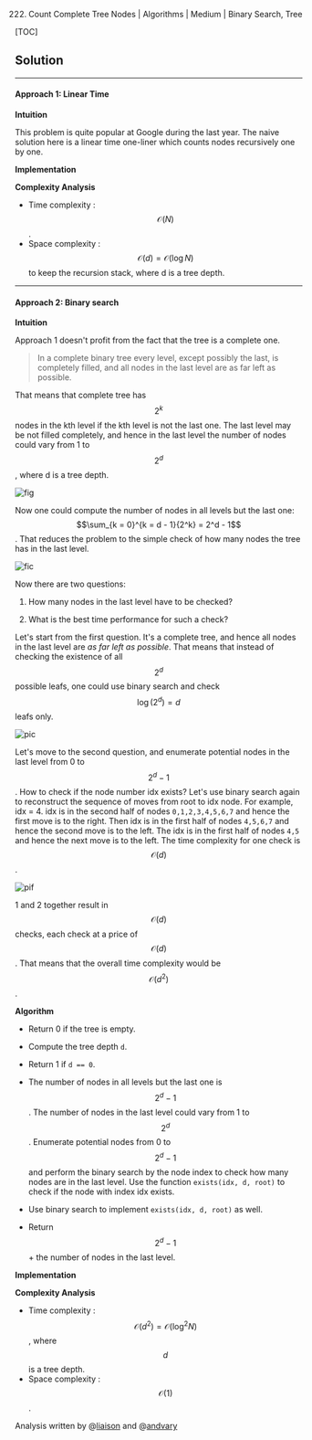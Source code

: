 222. Count Complete Tree Nodes | Algorithms | Medium | Binary Search, Tree

[TOC]

## Solution

---

#### Approach 1: Linear Time

**Intuition**

This problem is quite popular at Google during the last year.
The naive solution here is a linear time one-liner which counts nodes
recursively one by one.

**Implementation**



**Complexity Analysis**

* Time complexity : $$\mathcal{O}(N)$$.
* Space complexity : $$\mathcal{O}(d) = \mathcal{O}(\log N)$$ to keep
the recursion stack, where d is a tree depth.
 



---
#### Approach 2: Binary search

**Intuition**

Approach 1 doesn't profit from the fact that the tree is a complete one.

> In a complete binary tree every level, 
except possibly the last, is completely filled, 
and all nodes in the last level are as far left as possible.

That means that complete tree has $$2^k$$ nodes in the kth level 
if the kth level is not the last one. 
The last level may be not filled completely,
and hence in the last level the number of nodes 
could vary from 1 to $$2^d$$, where d is a tree
depth.

![fig](../Figures/222/tree.png)

Now one could compute the number of nodes in all levels
but the last one: $$\sum_{k = 0}^{k = d - 1}{2^k} = 2^d - 1$$. 
That reduces the problem to the simple check of how many nodes 
the tree has in the last level.

![fic](../Figures/222/level.png)

Now there are two questions:

1. How many nodes in the last level have to be checked?

2. What is the best time performance for such a check?

Let's start from the first question. It's a complete tree, and hence
all nodes in the last level are _as far left as possible_.
That means that instead of checking the existence of all 
$$2^d$$ possible leafs, one could use binary search and check 
$$\log(2^d) = d$$ leafs only.

![pic](../Figures/222/exist.png) 

Let's move to the second question, and enumerate potential nodes
in the last level from 0 to $$2^d - 1$$. 
How to check if the node number idx exists?
Let's use binary search again to reconstruct the sequence of moves 
from root to idx node. For example, idx = 4. idx is in the 
second half of nodes `0,1,2,3,4,5,6,7` and hence the first move is to the
right. Then idx is in the first half of nodes `4,5,6,7` and hence 
the second move is to the left. The idx is in the first half of nodes
`4,5` and hence the next move is to the left. The time complexity
for one check is $$\mathcal{O}(d)$$.

![pif](../Figures/222/check.png)

1 and 2 together result in $$\mathcal{O}(d)$$ checks, each check at
a price of $$\mathcal{O}(d)$$. That means that the overall time complexity
would be $$\mathcal{O}(d^2)$$.
 
**Algorithm**

- Return 0 if the tree is empty.

- Compute the tree depth `d`.

- Return 1 if `d == 0`.

- The number of nodes in all levels but the last one is $$2^d - 1$$.
The number of nodes in the last level could vary from 1 to $$2^d$$.
Enumerate potential nodes from 0 to $$2^d - 1$$ 
and perform the binary search by the node index to check how many 
nodes are in the last level. Use the function `exists(idx, d, root)` to
check if the node with index idx exists.

- Use binary search to implement `exists(idx, d, root)` as well.

- Return $$2^d - 1$$ + the number of nodes in the last level.

**Implementation**



**Complexity Analysis**

* Time complexity : $$\mathcal{O}(d^2) = \mathcal{O}(\log^2 N)$$,
where $$d$$ is a tree depth.
* Space complexity : $$\mathcal{O}(1)$$.

Analysis written by @[liaison](https://leetcode.com/liaison/)
and @[andvary](https://leetcode.com/andvary/)

